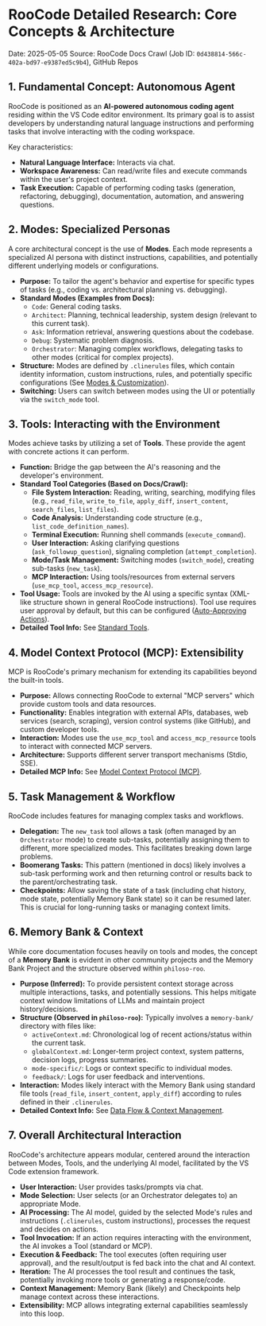 # RooCode Detailed Research: Core Concepts & Architecture

Date: 2025-05-05
Source: RooCode Docs Crawl (Job ID: `0d438814-566c-402a-bd97-e9387ed5c9b4`), GitHub Repos

## 1. Fundamental Concept: Autonomous Agent

RooCode is positioned as an **AI-powered autonomous coding agent** residing within the VS Code editor environment. Its primary goal is to assist developers by understanding natural language instructions and performing tasks that involve interacting with the coding workspace.

Key characteristics:
- **Natural Language Interface:** Interacts via chat.
- **Workspace Awareness:** Can read/write files and execute commands within the user's project context.
- **Task Execution:** Capable of performing coding tasks (generation, refactoring, debugging), documentation, automation, and answering questions.

## 2. Modes: Specialized Personas

A core architectural concept is the use of **Modes**. Each mode represents a specialized AI persona with distinct instructions, capabilities, and potentially different underlying models or configurations.

- **Purpose:** To tailor the agent's behavior and expertise for specific types of tasks (e.g., coding vs. architectural planning vs. debugging).
- **Standard Modes (Examples from Docs):**
    - `Code`: General coding tasks.
    - `Architect`: Planning, technical leadership, system design (relevant to this current task).
    - `Ask`: Information retrieval, answering questions about the codebase.
    - `Debug`: Systematic problem diagnosis.
    - `Orchestrator`: Managing complex workflows, delegating tasks to other modes (critical for complex projects).
- **Structure:** Modes are defined by `.clinerules` files, which contain identity information, custom instructions, rules, and potentially specific configurations (See [Modes & Customization](./modes_customization.md)).
- **Switching:** Users can switch between modes using the UI or potentially via the `switch_mode` tool.

## 3. Tools: Interacting with the Environment

Modes achieve tasks by utilizing a set of **Tools**. These provide the agent with concrete actions it can perform.

- **Function:** Bridge the gap between the AI's reasoning and the developer's environment.
- **Standard Tool Categories (Based on Docs/Crawl):**
    - **File System Interaction:** Reading, writing, searching, modifying files (e.g., `read_file`, `write_to_file`, `apply_diff`, `insert_content`, `search_files`, `list_files`).
    - **Code Analysis:** Understanding code structure (e.g., `list_code_definition_names`).
    - **Terminal Execution:** Running shell commands (`execute_command`).
    - **User Interaction:** Asking clarifying questions (`ask_followup_question`), signaling completion (`attempt_completion`).
    - **Mode/Task Management:** Switching modes (`switch_mode`), creating sub-tasks (`new_task`).
    - **MCP Interaction:** Using tools/resources from external servers (`use_mcp_tool`, `access_mcp_resource`).
- **Tool Usage:** Tools are invoked by the AI using a specific syntax (XML-like structure shown in general RooCode instructions). Tool use requires user approval by default, but this can be configured ([Auto-Approving Actions](./best_practices_patterns.md)).
- **Detailed Tool Info:** See [Standard Tools](./standard_tools.md).

## 4. Model Context Protocol (MCP): Extensibility

MCP is RooCode's primary mechanism for extending its capabilities beyond the built-in tools.

- **Purpose:** Allows connecting RooCode to external "MCP servers" which provide custom tools and data resources.
- **Functionality:** Enables integration with external APIs, databases, web services (search, scraping), version control systems (like GitHub), and custom developer tools.
- **Interaction:** Modes use the `use_mcp_tool` and `access_mcp_resource` tools to interact with connected MCP servers.
- **Architecture:** Supports different server transport mechanisms (Stdio, SSE).
- **Detailed MCP Info:** See [Model Context Protocol (MCP)](./mcp.md).

## 5. Task Management & Workflow

RooCode includes features for managing complex tasks and workflows.

- **Delegation:** The `new_task` tool allows a task (often managed by an `Orchestrator` mode) to create sub-tasks, potentially assigning them to different, more specialized modes. This facilitates breaking down large problems.
- **Boomerang Tasks:** This pattern (mentioned in docs) likely involves a sub-task performing work and then returning control or results back to the parent/orchestrating task.
- **Checkpoints:** Allow saving the state of a task (including chat history, mode state, potentially Memory Bank state) so it can be resumed later. This is crucial for long-running tasks or managing context limits.

## 6. Memory Bank & Context

While core documentation focuses heavily on tools and modes, the concept of a **Memory Bank** is evident in other community projects and the Memory Bank Project and the structure observed within `philoso-roo`.

- **Purpose (Inferred):** To provide persistent context storage across multiple interactions, tasks, and potentially sessions. This helps mitigate context window limitations of LLMs and maintain project history/decisions.
- **Structure (Observed in `philoso-roo`):** Typically involves a `memory-bank/` directory with files like:
    - `activeContext.md`: Chronological log of recent actions/status within the current task.
    - `globalContext.md`: Longer-term project context, system patterns, decision logs, progress summaries.
    - `mode-specific/`: Logs or context specific to individual modes.
    - `feedback/`: Logs for user feedback and interventions.
- **Interaction:** Modes likely interact with the Memory Bank using standard file tools (`read_file`, `insert_content`, `apply_diff`) according to rules defined in their `.clinerules`.
- **Detailed Context Info:** See [Data Flow & Context Management](./dataflow_context.md).

## 7. Overall Architectural Interaction

RooCode's architecture appears modular, centered around the interaction between Modes, Tools, and the underlying AI model, facilitated by the VS Code extension framework.

- **User Interaction:** User provides tasks/prompts via chat.
- **Mode Selection:** User selects (or an Orchestrator delegates to) an appropriate Mode.
- **AI Processing:** The AI model, guided by the selected Mode's rules and instructions (`.clinerules`, custom instructions), processes the request and decides on actions.
- **Tool Invocation:** If an action requires interacting with the environment, the AI invokes a Tool (standard or MCP).
- **Execution & Feedback:** The tool executes (often requiring user approval), and the result/output is fed back into the chat and AI context.
- **Iteration:** The AI processes the tool result and continues the task, potentially invoking more tools or generating a response/code.
- **Context Management:** Memory Bank (likely) and Checkpoints help manage context across these interactions.
- **Extensibility:** MCP allows integrating external capabilities seamlessly into this loop.
